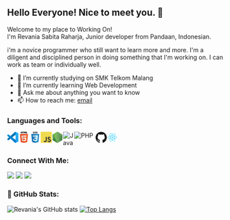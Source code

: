 ## Hello Everyone! Nice to meet you. 👋

Welcome to my place to Working On!<br/>
I'm Revania Sabita Raharja,
Junior developer from Pandaan, Indonesian.

i'm a novice programmer who still want to learn more and more. I'm a diligent and disciplined person in doing something that I'm working on.
I can work as team or individually well.

- 🔭 I’m currently studying on SMK Telkom Malang
- 🌱 I’m currently learning Web Development
- 💬 Ask me about anything you want to know
- 📫 How to reach me: [email](mailto:revaniasabita0@gmail.com)

### Languages and Tools:
<img align="left" alt="Visual Studio Code" width="26px" src="https://raw.githubusercontent.com/github/explore/80688e429a7d4ef2fca1e82350fe8e3517d3494d/topics/visual-studio-code/visual-studio-code.png" />
<img align="left" alt="HTML5" width="26px" src="https://raw.githubusercontent.com/github/explore/80688e429a7d4ef2fca1e82350fe8e3517d3494d/topics/html/html.png" />
<img align="left" alt="CSS3" width="26px" src="https://raw.githubusercontent.com/github/explore/80688e429a7d4ef2fca1e82350fe8e3517d3494d/topics/css/css.png" />
<img align="left" alt="JavaScript" width="26px" src="https://raw.githubusercontent.com/github/explore/80688e429a7d4ef2fca1e82350fe8e3517d3494d/topics/javascript/javascript.png" />
<img align="left" alt="Node.js" width="26px" src="https://raw.githubusercontent.com/github/explore/80688e429a7d4ef2fca1e82350fe8e3517d3494d/topics/nodejs/nodejs.png" />
<img align="left" alt="Java" width="26px" src="https://raw.githubusercontent.com/jmnote/z-icons/master/svg/java.svg" />
<img align="left" alt="PHP" width="50px" src="https://raw.githubusercontent.com/jmnote/z-icons/master/svg/php.svg" />

<img align="left" alt="GitHub" width="26px" src="https://raw.githubusercontent.com/github/explore/78df643247d429f6cc873026c0622819ad797942/topics/github/github.png" />
<img align="left" alt="HTML5" width="26px" src="https://raw.githubusercontent.com/github/explore/80688e429a7d4ef2fca1e82350fe8e3517d3494d/topics/react/react.png" />

<br />
<br />

### Connect With Me:

[![](https://img.shields.io/badge/-Github-black?logo=Github&logoColor=white&style=for-the-badge)](https://www.github.com/revaniarrr)
[![](https://img.shields.io/badge/-Instagram-black?logo=Instagram&logoColor=white&style=for-the-badge)](https://www.instagram.com/revaniar_/)
[![](https://img.shields.io/badge/-LinkedIn-black?logo=LinkedIn&logoColor=white&style=for-the-badge)](https://www.linkedin.com/in/revania-sabita-raharja-884300230)

### 🎏 GitHub Stats:

![Revania's GitHub stats](https://github-readme-stats.vercel.app/api?username=revaniarrr&show_icons=true&theme=radical)
[![Top Langs](https://github-readme-stats.vercel.app/api/top-langs/?username=revaniarrr&layout=compact&show_icons=true&theme=radical)](https://github.com/revaniarrr/github-readme-stats)

<!--
**revaniarrr/revaniarrr** is a ✨ _special_ ✨ repository because its `README.md` (this file) appears on your GitHub profile.

Here are some ideas to get you started:

- 🔭 I’m currently working on ...
- 🌱 I’m currently learning ...
- 👯 I’m looking to collaborate on ...
- 🤔 I’m looking for help with ...
- 💬 Ask me about ...
- 📫 How to reach me: ...
- 😄 Pronouns: ...
- ⚡ Fun fact: ...
-->
